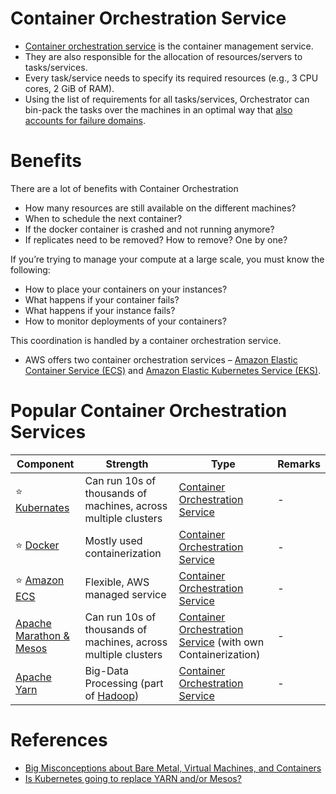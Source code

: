 # Container Orchestration Service
- [Container orchestration service](https://www.vmware.com/topics/glossary/content/container-orchestration.html) is the container management service.
- They are also responsible for the allocation of resources/servers to tasks/services. 
- Every task/service needs to specify its required resources (e.g., 3 CPU cores, 2 GiB of RAM). 
- Using the list of requirements for all tasks/services, Orchestrator can bin-pack the tasks over the machines in an optimal way that [also accounts for failure domains](../0_SystemGlossaries/Reliability/FaultTolerance.md).

# Benefits 

There are a lot of benefits with Container Orchestration
- How many resources are still available on the different machines?
- When to schedule the next container?
- If the docker container is crashed and not running anymore? 
- If replicates need to be removed? How to remove? One by one?

If you’re trying to manage your compute at a large scale, you must know the following:
- How to place your containers on your instances? 
- What happens if your container fails?
- What happens if your instance fails?
- How to monitor deployments of your containers?

This coordination is handled by a container orchestration service. 
- AWS offers two container orchestration services – [Amazon Elastic Container Service (ECS)](../../2_AWSComponents/4_ContainerOrchestrationServices/AmazonECS/Readme.md) and [Amazon Elastic Kubernetes Service (EKS)](../../2_AWSComponents/4_ContainerOrchestrationServices/AmazonEKS.md).

# Popular Container Orchestration Services

| Component                                                                                        | Strength                                                                              | Type                                                                     | Remarks |
|--------------------------------------------------------------------------------------------------|---------------------------------------------------------------------------------------|--------------------------------------------------------------------------|---------|
| :star: [Kubernates](Kubernates.md)                                                               | Can run 10s of thousands of machines, across multiple clusters                        | [Container Orchestration Service](Readme.md)                             | -       |
| :star: [Docker](Docker/Readme.md)                                                                | Mostly used containerization                                                          | [Container Orchestration Service](Readme.md)                             | -       |
| :star: [Amazon ECS](../../2_AWSComponents/4_ContainerOrchestrationServices/AmazonECS/Readme.md) | Flexible, AWS managed service                                                         | [Container Orchestration Service](Readme.md)                             | -       |
| [Apache Marathon & Mesos](ApacheMarathon&Mesos.md)                                               | Can run 10s of thousands of machines, across multiple clusters                        | [Container Orchestration Service](Readme.md) (with own Containerization) | -       |
| [Apache Yarn](ApacheYarn.md)                                                                     | Big-Data Processing (part of [Hadoop](../5_BigDataComponents/BatchProcessing/ApacheHadoop/Readme.md)) | [Container Orchestration Service](Readme.md)                             | -       |

# References
- [Big Misconceptions about Bare Metal, Virtual Machines, and Containers](https://www.youtube.com/watch?v=Jz8Gs4UHTO8)
- [Is Kubernetes going to replace YARN and/or Mesos?](https://www.quora.com/Is-Kubernetes-going-to-replace-YARN-and-or-Mesos)

